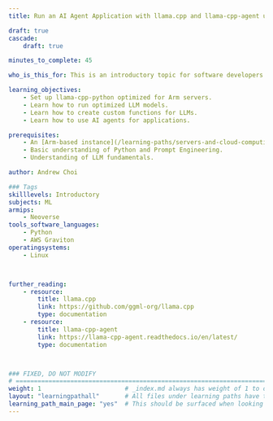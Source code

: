 ```yaml
---
title: Run an AI Agent Application with llama.cpp and llama-cpp-agent using KleidiAI on Arm servers.

draft: true
cascade:
    draft: true

minutes_to_complete: 45

who_is_this_for: This is an introductory topic for software developers and ML engineers looking to run an AI agent application.

learning_objectives:
    - Set up llama-cpp-python optimized for Arm servers.
    - Learn how to run optimized LLM models.
    - Learn how to create custom functions for LLMs.
    - Learn how to use AI agents for applications.

prerequisites:
    - An [Arm-based instance](/learning-paths/servers-and-cloud-computing/csp/) from a cloud service provider or an on-premise Arm server.
    - Basic understanding of Python and Prompt Engineering.
    - Understanding of LLM fundamentals.

author: Andrew Choi

### Tags
skilllevels: Introductory
subjects: ML
armips:
    - Neoverse
tools_software_languages:
    - Python
    - AWS Graviton
operatingsystems:
    - Linux



further_reading:
    - resource:
        title: llama.cpp
        link: https://github.com/ggml-org/llama.cpp
        type: documentation
    - resource:
        title: llama-cpp-agent
        link: https://llama-cpp-agent.readthedocs.io/en/latest/
        type: documentation



### FIXED, DO NOT MODIFY
# ================================================================================
weight: 1                       # _index.md always has weight of 1 to order correctly
layout: "learningpathall"       # All files under learning paths have this same wrapper
learning_path_main_page: "yes"  # This should be surfaced when looking for related content. Only set for _index.md of learning path content.
---
```

